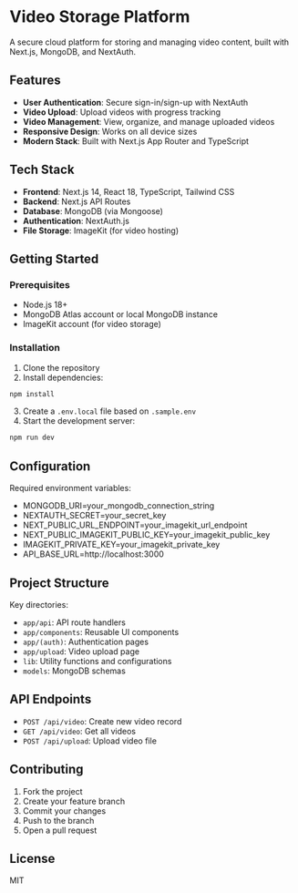 # Video Storage Platform

A secure cloud platform for storing and managing video content, built with Next.js, MongoDB, and NextAuth.

## Features

- **User Authentication**: Secure sign-in/sign-up with NextAuth
- **Video Upload**: Upload videos with progress tracking
- **Video Management**: View, organize, and manage uploaded videos
- **Responsive Design**: Works on all device sizes
- **Modern Stack**: Built with Next.js App Router and TypeScript

## Tech Stack

- **Frontend**: Next.js 14, React 18, TypeScript, Tailwind CSS
- **Backend**: Next.js API Routes
- **Database**: MongoDB (via Mongoose)
- **Authentication**: NextAuth.js
- **File Storage**: ImageKit (for video hosting)

## Getting Started

### Prerequisites

- Node.js 18+
- MongoDB Atlas account or local MongoDB instance
- ImageKit account (for video storage)

### Installation

1. Clone the repository
2. Install dependencies:
```bash
npm install
```
3. Create a `.env.local` file based on `.sample.env`
4. Start the development server:
```bash
npm run dev
```

## Configuration

Required environment variables:
- MONGODB_URI=your_mongodb_connection_string
- NEXTAUTH_SECRET=your_secret_key
- NEXT_PUBLIC_URL_ENDPOINT=your_imagekit_url_endpoint
- NEXT_PUBLIC_IMAGEKIT_PUBLIC_KEY=your_imagekit_public_key
- IMAGEKIT_PRIVATE_KEY=your_imagekit_private_key
- API_BASE_URL=http://localhost:3000


## Project Structure

Key directories:

- `app/api`: API route handlers
- `app/components`: Reusable UI components
- `app/(auth)`: Authentication pages
- `app/upload`: Video upload page
- `lib`: Utility functions and configurations
- `models`: MongoDB schemas

## API Endpoints

- `POST /api/video`: Create new video record
- `GET /api/video`: Get all videos
- `POST /api/upload`: Upload video file

## Contributing

1. Fork the project
2. Create your feature branch
3. Commit your changes
4. Push to the branch
5. Open a pull request

## License

MIT
